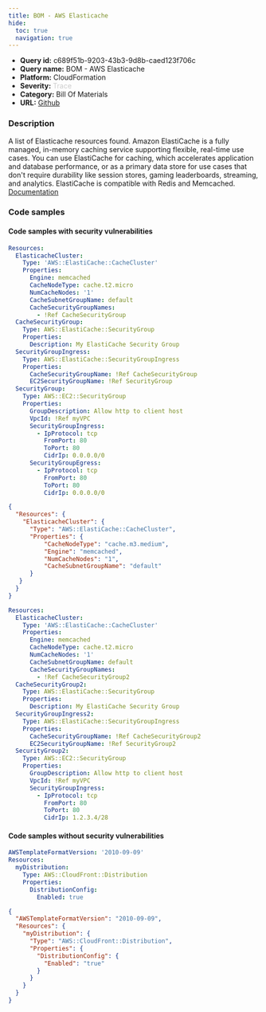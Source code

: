 ```yaml
---
title: BOM - AWS Elasticache
hide:
  toc: true
  navigation: true
---
```


<style>
  .highlight .hll {
    background-color: #ff171742;
  }
  .md-content {
    max-width: 1100px;
    margin: 0 auto;
  }
</style>

-   **Query id:** c689f51b-9203-43b3-9d8b-caed123f706c
-   **Query name:** BOM - AWS Elasticache
-   **Platform:** CloudFormation
-   **Severity:** <span style="color:#CCC">Trace</span>
-   **Category:** Bill Of Materials
-   **URL:** [Github](https://github.com/Checkmarx/kics/tree/master/assets/queries/cloudFormation/aws_bom/elasticache)

### Description
A list of Elasticache resources found. Amazon ElastiCache is a fully managed, in-memory caching service supporting flexible, real-time use cases. You can use ElastiCache for caching, which accelerates application and database performance, or as a primary data store for use cases that don't require durability like session stores, gaming leaderboards, streaming, and analytics. ElastiCache is compatible with Redis and Memcached.<br>
[Documentation](https://kics.io)

### Code samples
#### Code samples with security vulnerabilities
```yaml title="Postitive test num. 1 - yaml file" hl_lines="2"
Resources:
  ElasticacheCluster:
    Type: 'AWS::ElastiCache::CacheCluster'
    Properties:    
      Engine: memcached
      CacheNodeType: cache.t2.micro
      NumCacheNodes: '1'
      CacheSubnetGroupName: default
      CacheSecurityGroupNames:
        - !Ref CacheSecurityGroup
  CacheSecurityGroup:
    Type: AWS::ElastiCache::SecurityGroup
    Properties: 
      Description: My ElastiCache Security Group
  SecurityGroupIngress:
    Type: AWS::ElastiCache::SecurityGroupIngress
    Properties: 
      CacheSecurityGroupName: !Ref CacheSecurityGroup
      EC2SecurityGroupName: !Ref SecurityGroup
  SecurityGroup:
    Type: AWS::EC2::SecurityGroup
    Properties:
      GroupDescription: Allow http to client host
      VpcId: !Ref myVPC
      SecurityGroupIngress:
        - IpProtocol: tcp
          FromPort: 80
          ToPort: 80
          CidrIp: 0.0.0.0/0
      SecurityGroupEgress:
        - IpProtocol: tcp
          FromPort: 80
          ToPort: 80
          CidrIp: 0.0.0.0/0

```
```json title="Postitive test num. 2 - json file" hl_lines="3"
{
  "Resources": {
    "ElasticacheCluster": {
      "Type": "AWS::ElastiCache::CacheCluster",
      "Properties": {
          "CacheNodeType": "cache.m3.medium",
          "Engine": "memcached",
          "NumCacheNodes": "1",
          "CacheSubnetGroupName": "default"
      }
   }
  }
}

```
```yaml title="Postitive test num. 3 - yaml file" hl_lines="2"
Resources:
  ElasticacheCluster:
    Type: 'AWS::ElastiCache::CacheCluster'
    Properties:    
      Engine: memcached
      CacheNodeType: cache.t2.micro
      NumCacheNodes: '1'
      CacheSubnetGroupName: default
      CacheSecurityGroupNames:
        - !Ref CacheSecurityGroup2
  CacheSecurityGroup2:
    Type: AWS::ElastiCache::SecurityGroup
    Properties: 
      Description: My ElastiCache Security Group
  SecurityGroupIngress2:
    Type: AWS::ElastiCache::SecurityGroupIngress
    Properties: 
      CacheSecurityGroupName: !Ref CacheSecurityGroup2
      EC2SecurityGroupName: !Ref SecurityGroup2
  SecurityGroup2:
    Type: AWS::EC2::SecurityGroup
    Properties:
      GroupDescription: Allow http to client host
      VpcId: !Ref myVPC
      SecurityGroupIngress:
        - IpProtocol: tcp
          FromPort: 80
          ToPort: 80
          CidrIp: 1.2.3.4/28

```


#### Code samples without security vulnerabilities
```yaml title="Negative test num. 1 - yaml file"
AWSTemplateFormatVersion: '2010-09-09'
Resources:
  myDistribution:
    Type: AWS::CloudFront::Distribution
    Properties:
      DistributionConfig:
        Enabled: true

```
```json title="Negative test num. 2 - json file"
{
  "AWSTemplateFormatVersion": "2010-09-09",
  "Resources": {
    "myDistribution": {
      "Type": "AWS::CloudFront::Distribution",
      "Properties": {
        "DistributionConfig": {
          "Enabled": "true"
        }
      }
    }
  }
}

```
